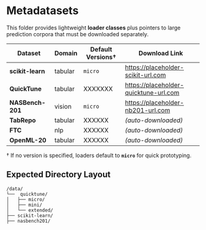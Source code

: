 # Metadatasets

This folder provides lightweight **loader classes** plus pointers to large prediction corpora that must be downloaded separately.

| Dataset | Domain | Default Versions† | Download Link |
|---------|--------|------------------|---------------|
| **scikit-learn** | tabular | `micro` | <https://placeholder-scikit-url.com> |
| **QuickTune** | tabular | XXXXXXX | <https://placeholder-quicktune-url.com> |
| **NASBench-201** | vision | `micro` | <https://placeholder-nb201-url.com> |
| **TabRepo** | tabular | XXXXXX | *(auto-downloaded)*  |
| **FTC** | nlp | XXXXXX | *(auto-downloaded)* |
| **OpenML-20** | tabular | XXXXXX | *(auto-downloaded)* |

† If no version is specified, loaders default to **`micro`** for quick prototyping.


## Expected Directory Layout
```text
/data/
└──  quicktune/
│   ├── micro/
│   ├── mini/
│   └── extended/
├── scikit-learn/
├── nasbench201/
```
